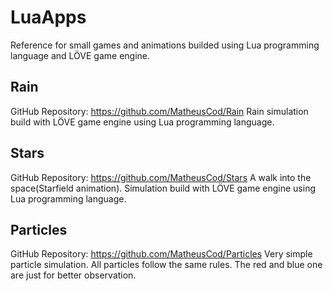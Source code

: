 # LuaApps
Reference for small games and animations builded using Lua programming language and LÖVE game engine.


## Rain
GitHub Repository: https://github.com/MatheusCod/Rain
Rain simulation build with LÖVE game engine using Lua programming language.

## Stars
GitHub Repository: https://github.com/MatheusCod/Stars
A walk into the space(Starfield animation).
Simulation build with LÖVE game engine using Lua programming language.

## Particles
GitHub Repository: https://github.com/MatheusCod/Particles
Very simple particle simulation.
All particles follow the same rules.
The red and blue one are just for better observation.
